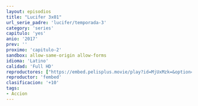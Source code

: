 ```yaml
---
layout: episodios
title: "Lucifer 3x01"
url_serie_padre: 'lucifer/temporada-3'
category: 'series'
capitulo: 'yes'
anio: '2017'
prev: ''
proximo: 'capitulo-2'
sandbox: allow-same-origin allow-forms
idioma: 'Latino'
calidad: 'Full HD'
reproductores: ["https://embed.pelisplus.movie/play?id=MjUxMzk=&option=latin"]
reproductor: 'fembed'
clasificacion: '+10'
tags:
- Accion
---
```












